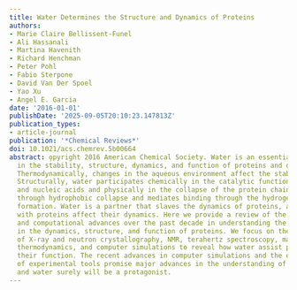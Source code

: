 ```yaml
---
title: Water Determines the Structure and Dynamics of Proteins
authors:
- Marie Claire Bellissent-Funel
- Ali Hassanali
- Martina Havenith
- Richard Henchman
- Peter Pohl
- Fabio Sterpone
- David Van Der Spoel
- Yao Xu
- Angel E. Garcia
date: '2016-01-01'
publishDate: '2025-09-05T20:10:23.147813Z'
publication_types:
- article-journal
publication: '*Chemical Reviews*'
doi: 10.1021/acs.chemrev.5b00664
abstract: o̧pyright 2016 American Chemical Society. Water is an essential participant
  in the stability, structure, dynamics, and function of proteins and other biomolecules.
  Thermodynamically, changes in the aqueous environment affect the stability of biomolecules.
  Structurally, water participates chemically in the catalytic function of proteins
  and nucleic acids and physically in the collapse of the protein chain during folding
  through hydrophobic collapse and mediates binding through the hydrogen bond in complex
  formation. Water is a partner that slaves the dynamics of proteins, and water interaction
  with proteins affect their dynamics. Here we provide a review of the experimental
  and computational advances over the past decade in understanding the role of water
  in the dynamics, structure, and function of proteins. We focus on the combination
  of X-ray and neutron crystallography, NMR, terahertz spectroscopy, mass spectroscopy,
  thermodynamics, and computer simulations to reveal how water assist proteins in
  their function. The recent advances in computer simulations and the enhanced sensitivity
  of experimental tools promise major advances in the understanding of protein dynamics,
  and water surely will be a protagonist.
---
```

